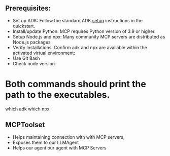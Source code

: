 ## Prerequisites:

- Set up ADK: Follow the standard ADK [setup]() instructions in the quickstart.
- Install/update Python: MCP requires Python version of 3.9 or higher.
- Setup Node.js and npx: Many community MCP servers are distributed as Node.js packages
- Verify Installations: Confirm adk and npx are available within the activated virtual environment:
- Use Git Bash
- Check node version

# Both commands should print the path to the executables.
which adk
which npx

## MCPToolset

- Helps maintaining connection with with MCP servers, 
- Exposes them to our LLMAgent
- Helps our agent our agent with MCP Servers